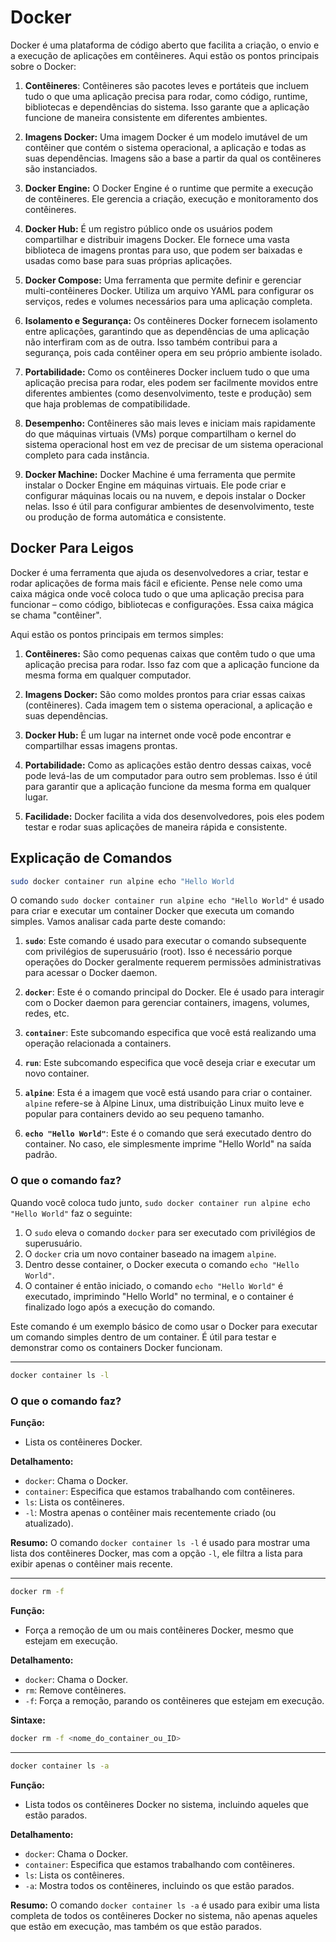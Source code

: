 # Docker

Docker é uma plataforma de código aberto que facilita a criação, o envio e a execução de aplicações em contêineres. Aqui estão os pontos principais sobre o Docker:

1. **Contêineres**: Contêineres são pacotes leves e portáteis que incluem tudo o que uma aplicação precisa para rodar, como código, runtime, bibliotecas e dependências do sistema. Isso garante que a aplicação funcione de maneira consistente em diferentes ambientes.

2. **Imagens Docker:** Uma imagem Docker é um modelo imutável de um contêiner que contém o sistema operacional, a aplicação e todas as suas dependências. Imagens são a base a partir da qual os contêineres são instanciados.

3. **Docker Engine:** O Docker Engine é o runtime que permite a execução de contêineres. Ele gerencia a criação, execução e monitoramento dos contêineres.

4. **Docker Hub:** É um registro público onde os usuários podem compartilhar e distribuir imagens Docker. Ele fornece uma vasta biblioteca de imagens prontas para uso, que podem ser baixadas e usadas como base para suas próprias aplicações.

5. **Docker Compose:** Uma ferramenta que permite definir e gerenciar multi-contêineres Docker. Utiliza um arquivo YAML para configurar os serviços, redes e volumes necessários para uma aplicação completa.

6. **Isolamento e Segurança:** Os contêineres Docker fornecem isolamento entre aplicações, garantindo que as dependências de uma aplicação não interfiram com as de outra. Isso também contribui para a segurança, pois cada contêiner opera em seu próprio ambiente isolado.

7. **Portabilidade:** Como os contêineres Docker incluem tudo o que uma aplicação precisa para rodar, eles podem ser facilmente movidos entre diferentes ambientes (como desenvolvimento, teste e produção) sem que haja problemas de compatibilidade.

8. **Desempenho:** Contêineres são mais leves e iniciam mais rapidamente do que máquinas virtuais (VMs) porque compartilham o kernel do sistema operacional host em vez de precisar de um sistema operacional completo para cada instância.

9. **Docker Machine:** Docker Machine é uma ferramenta que permite instalar o Docker Engine em máquinas virtuais. Ele pode criar e configurar máquinas locais ou na nuvem, e depois instalar o Docker nelas. Isso é útil para configurar ambientes de desenvolvimento, teste ou produção de forma automática e consistente.

## Docker Para Leigos

Docker é uma ferramenta que ajuda os desenvolvedores a criar, testar e rodar aplicações de forma mais fácil e eficiente. Pense nele como uma caixa mágica onde você coloca tudo o que uma aplicação precisa para funcionar – como código, bibliotecas e configurações. Essa caixa mágica se chama "contêiner".

Aqui estão os pontos principais em termos simples:

1. **Contêineres:** São como pequenas caixas que contêm tudo o que uma aplicação precisa para rodar. Isso faz com que a aplicação funcione da mesma forma em qualquer computador.

2. **Imagens Docker:** São como moldes prontos para criar essas caixas (contêineres). Cada imagem tem o sistema operacional, a aplicação e suas dependências.

3. **Docker Hub:** É um lugar na internet onde você pode encontrar e compartilhar essas imagens prontas.

4. **Portabilidade:** Como as aplicações estão dentro dessas caixas, você pode levá-las de um computador para outro sem problemas. Isso é útil para garantir que a aplicação funcione da mesma forma em qualquer lugar.

5. **Facilidade:** Docker facilita a vida dos desenvolvedores, pois eles podem testar e rodar suas aplicações de maneira rápida e consistente.

## Explicação de Comandos

```sh
sudo docker container run alpine echo "Hello World
```

O comando `sudo docker container run alpine echo "Hello World"` é usado para criar e executar um container Docker que executa um comando simples. Vamos analisar cada parte deste comando:

1. **`sudo`**: Este comando é usado para executar o comando subsequente com privilégios de superusuário (root). Isso é necessário porque operações do Docker geralmente requerem permissões administrativas para acessar o Docker daemon.

2. **`docker`**: Este é o comando principal do Docker. Ele é usado para interagir com o Docker daemon para gerenciar containers, imagens, volumes, redes, etc.

3. **`container`**: Este subcomando especifica que você está realizando uma operação relacionada a containers.

4. **`run`**: Este subcomando especifica que você deseja criar e executar um novo container.

5. **`alpine`**: Esta é a imagem que você está usando para criar o container. `alpine` refere-se à Alpine Linux, uma distribuição Linux muito leve e popular para containers devido ao seu pequeno tamanho.

6. **`echo "Hello World"`**: Este é o comando que será executado dentro do container. No caso, ele simplesmente imprime "Hello World" na saída padrão.

### O que o comando faz?

Quando você coloca tudo junto, `sudo docker container run alpine echo "Hello World"` faz o seguinte:

1. O `sudo` eleva o comando `docker` para ser executado com privilégios de superusuário.
2. O `docker` cria um novo container baseado na imagem `alpine`.
3. Dentro desse container, o Docker executa o comando `echo "Hello World"`.
4. O container é então iniciado, o comando `echo "Hello World"` é executado, imprimindo "Hello World" no terminal, e o container é finalizado logo após a execução do comando.

Este comando é um exemplo básico de como usar o Docker para executar um comando simples dentro de um container. É útil para testar e demonstrar como os containers Docker funcionam.

---

```sh
docker container ls -l
```

### O que o comando faz?

**Função:**
- Lista os contêineres Docker.

**Detalhamento:**
- `docker`: Chama o Docker.
- `container`: Especifica que estamos trabalhando com contêineres.
- `ls`: Lista os contêineres.
- `-l`: Mostra apenas o contêiner mais recentemente criado (ou atualizado).

**Resumo:**
O comando `docker container ls -l` é usado para mostrar uma lista dos contêineres Docker, mas com a opção `-l`, ele filtra a lista para exibir apenas o contêiner mais recente.

---

```sh
docker rm -f
```

**Função:**
- Força a remoção de um ou mais contêineres Docker, mesmo que estejam em execução.

**Detalhamento:**
- `docker`: Chama o Docker.
- `rm`: Remove contêineres.
- `-f`: Força a remoção, parando os contêineres que estejam em execução.

**Sintaxe:**
```sh
docker rm -f <nome_do_container_ou_ID>
```

---

```sh
docker container ls -a
```

**Função:**
- Lista todos os contêineres Docker no sistema, incluindo aqueles que estão parados.

**Detalhamento:**
- `docker`: Chama o Docker.
- `container`: Especifica que estamos trabalhando com contêineres.
- `ls`: Lista os contêineres.
- `-a`: Mostra todos os contêineres, incluindo os que estão parados.

**Resumo:**
O comando `docker container ls -a` é usado para exibir uma lista completa de todos os contêineres Docker no sistema, não apenas aqueles que estão em execução, mas também os que estão parados.